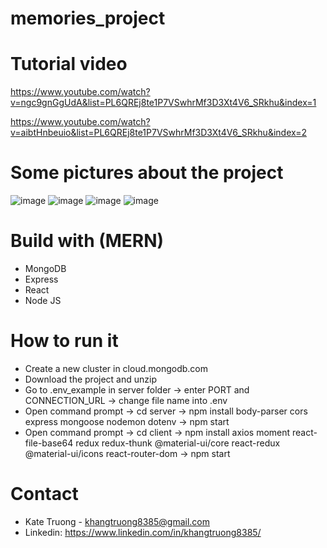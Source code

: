 # memories_project


# Tutorial video

https://www.youtube.com/watch?v=ngc9gnGgUdA&list=PL6QREj8te1P7VSwhrMf3D3Xt4V6_SRkhu&index=1

https://www.youtube.com/watch?v=aibtHnbeuio&list=PL6QREj8te1P7VSwhrMf3D3Xt4V6_SRkhu&index=2

# Some pictures about the project
![image](https://user-images.githubusercontent.com/62549740/187102732-edde013d-38f5-4c0c-ab60-acafec9e2932.png)
![image](https://user-images.githubusercontent.com/62549740/187102774-5854c7d5-3973-41ff-8811-e833f5c61b2f.png)
![image](https://user-images.githubusercontent.com/62549740/187102813-780741e2-8d71-4d09-bced-f04a3c5c6a62.png)
![image](https://user-images.githubusercontent.com/62549740/187102845-8c657a39-247b-4eaa-84f7-7158c9a9d01b.png)


# Build with (MERN)
- MongoDB
- Express
- React
- Node JS

# How to run it
- Create a new cluster in cloud.mongodb.com
- Download the project and unzip
- Go to .env_example in server folder -> enter PORT and CONNECTION_URL -> change file name into .env
- Open command prompt -> cd server -> npm install body-parser cors express mongoose nodemon dotenv -> npm start
- Open command prompt -> cd client -> npm install axios moment react-file-base64 redux redux-thunk @material-ui/core react-redux @material-ui/icons react-router-dom -> npm start

# Contact
- Kate Truong - khangtruong8385@gmail.com
- Linkedin: https://www.linkedin.com/in/khangtruong8385/
